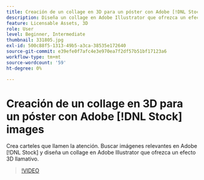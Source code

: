 ```yaml
---
title: Creación de un collage en 3D para un póster con Adobe [!DNL Stock] images
description: Diseña un collage en Adobe Illustrator que ofrezca un efecto 3D llamativo a partir de imágenes en Adobe [!DNL Stock]
feature: Licensable Assets, 3D
role: User
level: Beginner, Intermediate
thumbnail: 331805.jpg
exl-id: 500c88f5-1313-49b5-a3ca-38535e172640
source-git-commit: e39efe0f7afc4e3e970ea7f2df57b51bf17123a6
workflow-type: tm+mt
source-wordcount: '59'
ht-degree: 0%

---
```


# Creación de un collage en 3D para un póster con Adobe [!DNL Stock] images

Crea carteles que llamen la atención. Buscar imágenes relevantes en Adobe [!DNL Stock] y diseña un collage en Adobe Illustrator que ofrezca un efecto 3D llamativo.

>[!VIDEO](https://video.tv.adobe.com/v/331805?hidetitle=true)
